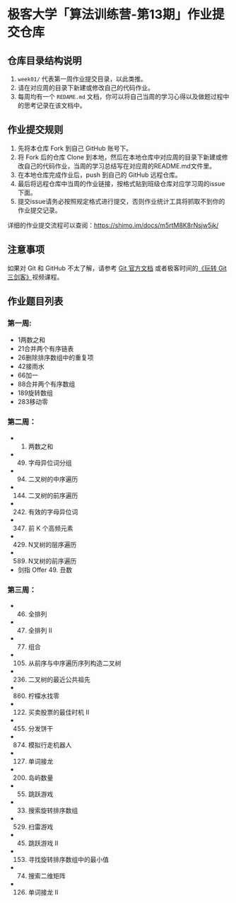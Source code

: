 # 极客大学「算法训练营-第13期」作业提交仓库



## 仓库目录结构说明

1. `week01/` 代表第一周作业提交目录，以此类推。
2. 请在对应周的目录下新建或修改自己的代码作业。
2. 每周均有一个 `REDAME.md` 文档，你可以将自己当周的学习心得以及做题过程中的思考记录在该文档中。

## 作业提交规则
 
1. 先将本仓库 Fork 到自己 GitHub 账号下。
2. 将 Fork 后的仓库 Clone 到本地，然后在本地仓库中对应周的目录下新建或修改自己的代码作业，当周的学习总结写在对应周的README.md文件里。
3. 在本地仓库完成作业后，push 到自己的 GitHub 远程仓库。
4. 最后将远程仓库中当周的作业链接，按格式贴到班级仓库对应学习周的issue下面。
5. 提交issue请务必按照规定格式进行提交，否则作业统计工具将抓取不到你的作业提交记录。 

详细的作业提交流程可以查阅：https://shimo.im/docs/m5rtM8K8rNsjw5jk/ 


## 注意事项

 如果对 Git 和 GitHub 不太了解，请参考 [Git 官方文档](https://git-scm.com/book/zh/v2) 或者极客时间的[《玩转 Git 三剑客》](https://time.geekbang.org/course/intro/145)视频课程。


## 作业题目列表
### 第一周:
- 1两数之和
- 21合并两个有序链表
- 26删除排序数组中的重复项
- 42接雨水
- 66加一
- 88合并两个有序数组
- 189旋转数组
- 283移动零

### 第二周：
- 1. 两数之和
- 49. 字母异位词分组
- 94. 二叉树的中序遍历
- 144. 二叉树的前序遍历
- 242. 有效的字母异位词
- 347. 前 K 个高频元素
- 429. N叉树的层序遍历
- 589. N叉树的前序遍历
- 剑指 Offer 49. 丑数

### 第三周：
- 46. 全排列
- 47. 全排列 II
- 77. 组合
- 105. 从前序与中序遍历序列构造二叉树
- 236. 二叉树的最近公共祖先

- 860. 柠檬水找零
- 122. 买卖股票的最佳时机 II
- 455. 分发饼干
- 874. 模拟行走机器人
- 127. 单词接龙
- 200. 岛屿数量
- 55. 跳跃游戏
- 33. 搜索旋转排序数组
- 529. 扫雷游戏
- 45. 跳跃游戏 II
- 153. 寻找旋转排序数组中的最小值
- 74. 搜索二维矩阵
- 126. 单词接龙 II